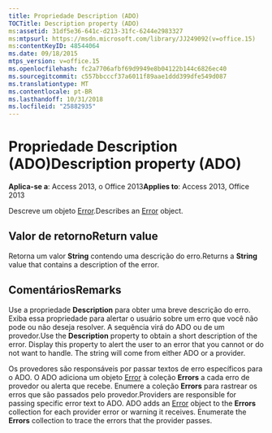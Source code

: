 ```yaml
---
title: Propriedade Description (ADO)
TOCTitle: Description property (ADO)
ms:assetid: 31df5e36-641c-d213-31fc-6244e2983327
ms:mtpsurl: https://msdn.microsoft.com/library/JJ249092(v=office.15)
ms:contentKeyID: 48544064
ms.date: 09/18/2015
mtps_version: v=office.15
ms.openlocfilehash: fc2a7706afbf69d9949e8b04122b144c6826ec40
ms.sourcegitcommit: c557bbcccf37a6011f89aae1ddd399dfe549d087
ms.translationtype: MT
ms.contentlocale: pt-BR
ms.lasthandoff: 10/31/2018
ms.locfileid: "25882935"
---
```

# <a name="description-property-ado"></a><span data-ttu-id="77fe0-102">Propriedade Description (ADO)</span><span class="sxs-lookup"><span data-stu-id="77fe0-102">Description property (ADO)</span></span>


<span data-ttu-id="77fe0-103">**Aplica-se a**: Access 2013, o Office 2013</span><span class="sxs-lookup"><span data-stu-id="77fe0-103">**Applies to**: Access 2013, Office 2013</span></span>

<span data-ttu-id="77fe0-104">Descreve um objeto [Error](error-object-ado.md).</span><span class="sxs-lookup"><span data-stu-id="77fe0-104">Describes an [Error](error-object-ado.md) object.</span></span>

## <a name="return-value"></a><span data-ttu-id="77fe0-105">Valor de retorno</span><span class="sxs-lookup"><span data-stu-id="77fe0-105">Return value</span></span>

<span data-ttu-id="77fe0-106">Retorna um valor **String** contendo uma descrição do erro.</span><span class="sxs-lookup"><span data-stu-id="77fe0-106">Returns a **String** value that contains a description of the error.</span></span>

## <a name="remarks"></a><span data-ttu-id="77fe0-107">Comentários</span><span class="sxs-lookup"><span data-stu-id="77fe0-107">Remarks</span></span>

<span data-ttu-id="77fe0-p101">Use a propriedade **Description** para obter uma breve descrição do erro. Exiba essa propriedade para alertar o usuário sobre um erro que você não pode ou não deseja resolver. A sequência virá do ADO ou de um provedor.</span><span class="sxs-lookup"><span data-stu-id="77fe0-p101">Use the **Description** property to obtain a short description of the error. Display this property to alert the user to an error that you cannot or do not want to handle. The string will come from either ADO or a provider.</span></span>

<span data-ttu-id="77fe0-p102">Os provedores são responsáveis por passar textos de erro específicos para o ADO. O ADO adiciona um objeto [Error](error-object-ado.md) à coleção **Errors** a cada erro de provedor ou alerta que recebe. Enumere a coleção **Errors** para rastrear os erros que são passados pelo provedor.</span><span class="sxs-lookup"><span data-stu-id="77fe0-p102">Providers are responsible for passing specific error text to ADO. ADO adds an [Error](error-object-ado.md) object to the **Errors** collection for each provider error or warning it receives. Enumerate the **Errors** collection to trace the errors that the provider passes.</span></span>

